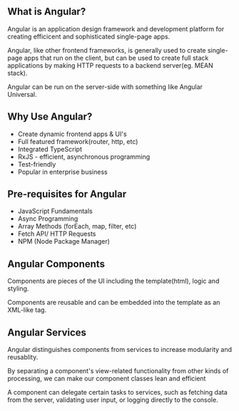 <h2> What is Angular?</h2>
<p> Angular is an application design framework and development platform for creating efficicent and sophisticated single-page apps.</p>
<p> Angular, like other frontend frameworks, is generally used to create single-page apps that run on the client, but can be used to create full stack applications by making HTTP requests to a backend server(eg. MEAN stack).</p>
<p>Angular can be run on the server-side with something like Angular Universal.</p>
   
<h2>Why Use Angular?</h2>

   <ul>
  <li>Create dynamic frontend apps & UI's</li> 
   <li>Full featured framework(router, http, etc)</li>
   <li>Integrated TypeScript</li>
   <li>RxJS - efficient, asynchronous programming</li>
   <li>Test-friendly</li>
   <li>Popular in enterprise business</li>
 </ul>
<h2>Pre-requisites for Angular</h2>
   <ul>
     <li>JavaScript Fundamentals</li>
     <li>Async Programming</li>
     <li>Array Methods (forEach, map, filter, etc)</li>
     <li>Fetch API/ HTTP Requests</li>
     <li>NPM (Node Package Manager)</li>
   </ul>

<h2>Angular Components</h2> 
<p>Components are pieces of the UI including the template(html), logic and styling.</p>
<p>Components are reusable and can be embedded into the template as an XML-like tag.</p>

<h2>Angular Services</h2>
   <p>Angular distinguishes components from services to increase modularity and reusablity.</p>

   <p>By separating a component's view-related functionality from other kinds of processing, we can make our component classes lean and efficient</p>

  <p> A component can delegate certain tasks to services, such as fetching data from the server, validating user input, or logging directly to the console.</p>

